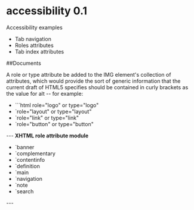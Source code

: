 # accessibility 0.1

Accessibility examples
<ul>
<li>Tab navigation</li>
<li>Roles attributes</li>
<li>Tab index attributes</li>
</ul>

##Documents

A role or type attribute be added to the IMG element's collection of attributes, which would provide the sort of generic information that the current draft of HTML5 specifies should be contained in curly brackets as the value for alt -- for example:
<ul>
<li>```html role="logo" or type="logo"</li>
<li>`role="layout" or type="layout"</li>
<li>`role="link" or type="link"</li>
<li>`role="button" or type="button"</li>
</ul>
---
<strong>XHTML role attribute module</strong>
<ul>
<li>`banner</li>
<li>`complementary</li>
<li>`contentinfo</li>
<li>`definition</li>
<li>`main</li>
<li>`navigation</li>
<li>`note</li>
<li>`search</li>
</ul>
---
